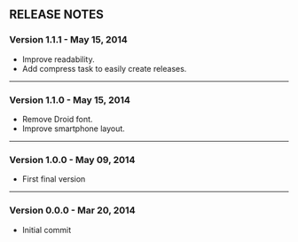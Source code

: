 ## RELEASE NOTES

### Version 1.1.1 - May 15, 2014

* Improve readability.
* Add compress task to easily create releases.

---

### Version 1.1.0 - May 15, 2014

* Remove Droid font.
* Improve smartphone layout.

---

### Version 1.0.0 - May 09, 2014

* First final version

---

### Version 0.0.0 - Mar 20, 2014

* Initial commit
